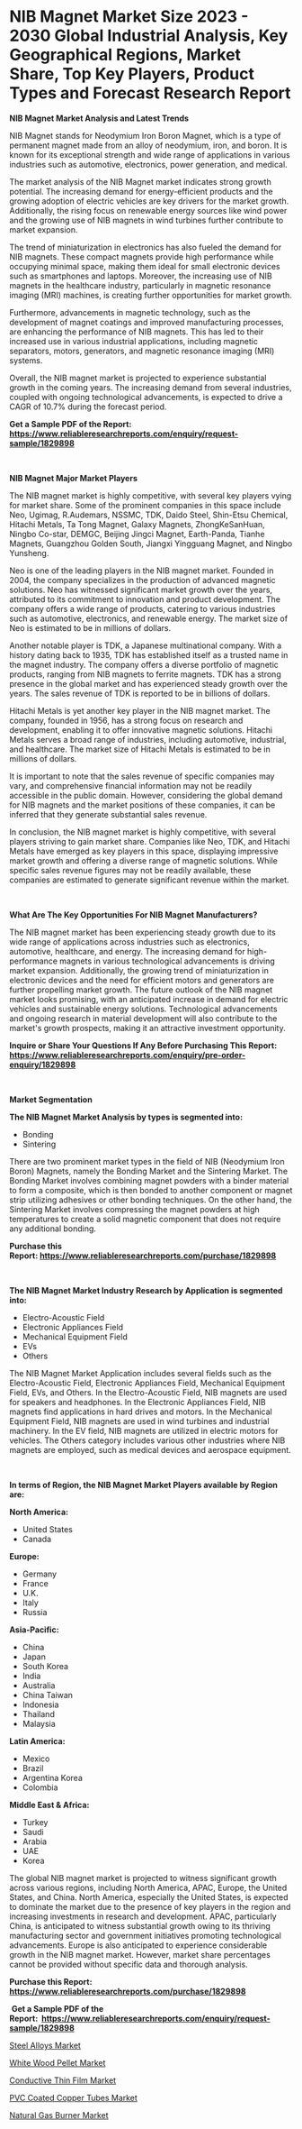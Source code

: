 <p><h1>NIB Magnet Market Size 2023 - 2030 Global Industrial Analysis, Key Geographical Regions, Market Share, Top Key Players, Product Types and Forecast Research Report</h1></p><p><strong>NIB Magnet Market Analysis and Latest Trends</strong></p>
<p><p>NIB Magnet stands for Neodymium Iron Boron Magnet, which is a type of permanent magnet made from an alloy of neodymium, iron, and boron. It is known for its exceptional strength and wide range of applications in various industries such as automotive, electronics, power generation, and medical.</p><p>The market analysis of the NIB Magnet market indicates strong growth potential. The increasing demand for energy-efficient products and the growing adoption of electric vehicles are key drivers for the market growth. Additionally, the rising focus on renewable energy sources like wind power and the growing use of NIB magnets in wind turbines further contribute to market expansion.</p><p>The trend of miniaturization in electronics has also fueled the demand for NIB magnets. These compact magnets provide high performance while occupying minimal space, making them ideal for small electronic devices such as smartphones and laptops. Moreover, the increasing use of NIB magnets in the healthcare industry, particularly in magnetic resonance imaging (MRI) machines, is creating further opportunities for market growth.</p><p>Furthermore, advancements in magnetic technology, such as the development of magnet coatings and improved manufacturing processes, are enhancing the performance of NIB magnets. This has led to their increased use in various industrial applications, including magnetic separators, motors, generators, and magnetic resonance imaging (MRI) systems.</p><p>Overall, the NIB magnet market is projected to experience substantial growth in the coming years. The increasing demand from several industries, coupled with ongoing technological advancements, is expected to drive a CAGR of 10.7% during the forecast period.</p></p>
<p><strong>Get a Sample PDF of the Report:&nbsp; <a href="https://www.reliableresearchreports.com/enquiry/request-sample/1829898">https://www.reliableresearchreports.com/enquiry/request-sample/1829898</a></strong></p>
<p>&nbsp;</p>
<p><strong>NIB Magnet Major Market Players</strong></p>
<p><p>The NIB magnet market is highly competitive, with several key players vying for market share. Some of the prominent companies in this space include Neo, Ugimag, R.Audemars, NSSMC, TDK, Daido Steel, Shin-Etsu Chemical, Hitachi Metals, Ta Tong Magnet, Galaxy Magnets, ZhongKeSanHuan, Ningbo Co-star, DEMGC, Beijing Jingci Magnet, Earth-Panda, Tianhe Magnets, Guangzhou Golden South, Jiangxi Yingguang Magnet, and Ningbo Yunsheng.</p><p>Neo is one of the leading players in the NIB magnet market. Founded in 2004, the company specializes in the production of advanced magnetic solutions. Neo has witnessed significant market growth over the years, attributed to its commitment to innovation and product development. The company offers a wide range of products, catering to various industries such as automotive, electronics, and renewable energy. The market size of Neo is estimated to be in millions of dollars.</p><p>Another notable player is TDK, a Japanese multinational company. With a history dating back to 1935, TDK has established itself as a trusted name in the magnet industry. The company offers a diverse portfolio of magnetic products, ranging from NIB magnets to ferrite magnets. TDK has a strong presence in the global market and has experienced steady growth over the years. The sales revenue of TDK is reported to be in billions of dollars.</p><p>Hitachi Metals is yet another key player in the NIB magnet market. The company, founded in 1956, has a strong focus on research and development, enabling it to offer innovative magnetic solutions. Hitachi Metals serves a broad range of industries, including automotive, industrial, and healthcare. The market size of Hitachi Metals is estimated to be in millions of dollars.</p><p>It is important to note that the sales revenue of specific companies may vary, and comprehensive financial information may not be readily accessible in the public domain. However, considering the global demand for NIB magnets and the market positions of these companies, it can be inferred that they generate substantial sales revenue.</p><p>In conclusion, the NIB magnet market is highly competitive, with several players striving to gain market share. Companies like Neo, TDK, and Hitachi Metals have emerged as key players in this space, displaying impressive market growth and offering a diverse range of magnetic solutions. While specific sales revenue figures may not be readily available, these companies are estimated to generate significant revenue within the market.</p></p>
<p>&nbsp;</p>
<p><strong>What Are The Key Opportunities For NIB Magnet Manufacturers?</strong></p>
<p><p>The NIB magnet market has been experiencing steady growth due to its wide range of applications across industries such as electronics, automotive, healthcare, and energy. The increasing demand for high-performance magnets in various technological advancements is driving market expansion. Additionally, the growing trend of miniaturization in electronic devices and the need for efficient motors and generators are further propelling market growth. The future outlook of the NIB magnet market looks promising, with an anticipated increase in demand for electric vehicles and sustainable energy solutions. Technological advancements and ongoing research in material development will also contribute to the market's growth prospects, making it an attractive investment opportunity.</p></p>
<p><strong>Inquire or Share Your Questions If Any Before Purchasing This Report: <a href="https://www.reliableresearchreports.com/enquiry/pre-order-enquiry/1829898">https://www.reliableresearchreports.com/enquiry/pre-order-enquiry/1829898</a></strong></p>
<p>&nbsp;</p>
<p><strong>Market Segmentation</strong></p>
<p><strong>The NIB Magnet Market Analysis by types is segmented into:</strong></p>
<p><ul><li>Bonding</li><li>Sintering</li></ul></p>
<p><p>There are two prominent market types in the field of NIB (Neodymium Iron Boron) Magnets, namely the Bonding Market and the Sintering Market. The Bonding Market involves combining magnet powders with a binder material to form a composite, which is then bonded to another component or magnet strip utilizing adhesives or other bonding techniques. On the other hand, the Sintering Market involves compressing the magnet powders at high temperatures to create a solid magnetic component that does not require any additional bonding.</p></p>
<p><strong>Purchase this Report:&nbsp;<a href="https://www.reliableresearchreports.com/purchase/1829898">https://www.reliableresearchreports.com/purchase/1829898</a></strong></p>
<p>&nbsp;</p>
<p><strong>The NIB Magnet Market Industry Research by Application is segmented into:</strong></p>
<p><ul><li>Electro-Acoustic Field</li><li>Electronic Appliances Field</li><li>Mechanical Equipment Field</li><li>EVs</li><li>Others</li></ul></p>
<p><p>The NIB Magnet Market Application includes several fields such as the Electro-Acoustic Field, Electronic Appliances Field, Mechanical Equipment Field, EVs, and Others. In the Electro-Acoustic Field, NIB magnets are used for speakers and headphones. In the Electronic Appliances Field, NIB magnets find applications in hard drives and motors. In the Mechanical Equipment Field, NIB magnets are used in wind turbines and industrial machinery. In the EV field, NIB magnets are utilized in electric motors for vehicles. The Others category includes various other industries where NIB magnets are employed, such as medical devices and aerospace equipment.</p></p>
<p>&nbsp;</p>
<p><strong>In terms of Region, the NIB Magnet Market Players available by Region are:</strong></p>
<p>
    <p> <strong> North America: </strong>
        <ul>
            <li>United States</li>
            <li>Canada</li>
        </ul>
        </p> 
    <p> <strong> Europe: </strong>
        <ul>
            <li>Germany</li>
            <li>France</li>
            <li>U.K.</li>
            <li>Italy</li>
            <li>Russia</li>
        </ul>
        </p> 
    <p> <strong> Asia-Pacific: </strong>
        <ul>
            <li>China</li>
            <li>Japan</li>
            <li>South Korea</li>
            <li>India</li>
            <li>Australia</li>
            <li>China Taiwan</li>
            <li>Indonesia</li>
            <li>Thailand</li>
            <li>Malaysia</li>
        </ul>
        </p> 
    <p> <strong> Latin America: </strong>
        <ul>
            <li>Mexico</li>
            <li>Brazil</li>
            <li>Argentina Korea</li>
            <li>Colombia</li>
        </ul>
        </p> 
    <p> <strong> Middle East & Africa: </strong>
        <ul>
            <li>Turkey</li>
            <li>Saudi</li>
            <li>Arabia</li>
            <li>UAE</li>
            <li>Korea</li>
        </ul>
    </p>
    </p>
<p><p>The global NIB magnet market is projected to witness significant growth across various regions, including North America, APAC, Europe, the United States, and China. North America, especially the United States, is expected to dominate the market due to the presence of key players in the region and increasing investments in research and development. APAC, particularly China, is anticipated to witness substantial growth owing to its thriving manufacturing sector and government initiatives promoting technological advancements. Europe is also anticipated to experience considerable growth in the NIB magnet market. However, market share percentages cannot be provided without specific data and thorough analysis.</p></p>
<p><strong>Purchase this Report: <a href="https://www.reliableresearchreports.com/purchase/1829898">https://www.reliableresearchreports.com/purchase/1829898</a></strong></p>
<p>&nbsp;<strong>Get a Sample PDF of the Report:&nbsp;&nbsp;<a href="https://www.reliableresearchreports.com/enquiry/request-sample/1829898">https://www.reliableresearchreports.com/enquiry/request-sample/1829898</a></strong></p>
<p><strong></strong></p>
<p><p><a href="https://github.com/Paul14Anderson63/Market-Research-Report-List-1/blob/main/steel-alloys-market.md">Steel Alloys Market</a></p><p><a href="https://github.com/dringals/Market-Research-Report-List-1/blob/main/white-wood-pellet-market.md">White Wood Pellet Market</a></p><p><a href="https://github.com/tamvrosiya/Market-Research-Report-List-1/blob/main/conductive-thin-film-market.md">Conductive Thin Film Market</a></p><p><a href="https://github.com/amonskiyk/Market-Research-Report-List-1/blob/main/pvc-coated-copper-tubes-market.md">PVC Coated Copper Tubes Market</a></p><p><a href="https://github.com/gaydyna/Market-Research-Report-List-1/blob/main/natural-gas-burner-market.md">Natural Gas Burner Market</a></p></p>